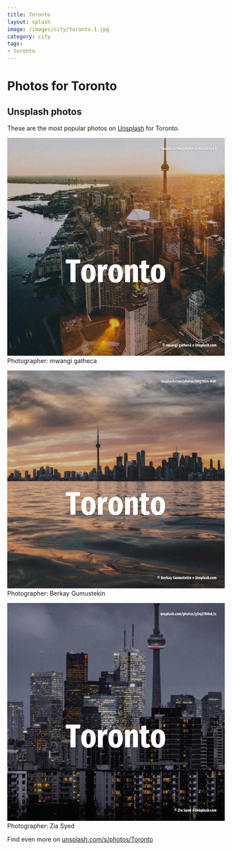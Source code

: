 ```yaml
---
title: Toronto
layout: splash
image: /images/city/toronto.1.jpg
category: city
tags:
- toronto
---
```

# Photos for Toronto
 
## Unsplash photos
These are the most popular photos on [Unsplash](https://unsplash.com) for Toronto.
 
![Toronto](/images/city/toronto.1.jpg)
Photographer:  mwangi gatheca
 
![Toronto](/images/city/toronto.2.jpg)
Photographer:  Berkay Gumustekin
 
![Toronto](/images/city/toronto.3.jpg)
Photographer:  Zia Syed
 
Find even more on [unsplash.com/s/photos/Toronto](https://unsplash.com/s/photos/Toronto)
 
